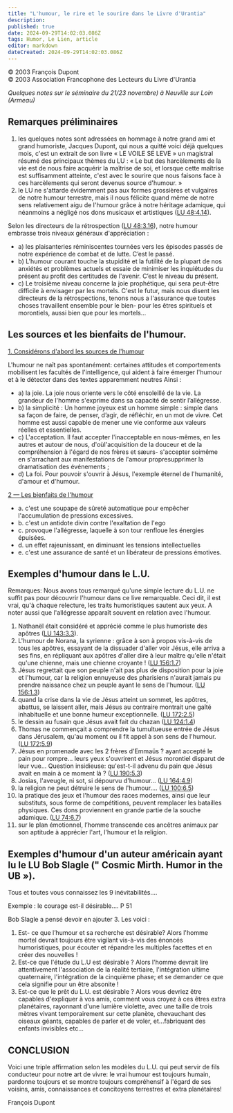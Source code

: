 ```yaml
---
title: "L'humour, le rire et le sourire dans le Livre d'Urantia"
description: 
published: true
date: 2024-09-29T14:02:03.086Z
tags: Humor, Le Lien, article
editor: markdown
dateCreated: 2024-09-29T14:02:03.086Z
---
```


<p class="v-card v-sheet theme--light grey lighten-3 px-2">© 2003 François Dupont<br>© 2003 Association Francophone des Lecteurs du Livre d'Urantia</p>

_Quelques notes sur le séminaire du 21/23 novembre) à Neuville sur Loin (Armeau)_

## Remarques préliminaires

1. les quelques notes sont adressées en hommage à notre grand ami et grand humoriste, Jacques Dupont, qui nous a quitté voici déjà quelques mois, c'est un extrait de son livre « LE VOILE SE LEVE » un magistral résumé des principaux thèmes du LU : « Le but des harcèlements de la vie est de nous faire acquérir la maîtrise de soi, et lorsque cette maîtrise est suffisamment atteinte, c'est avec le sourire que nous faisons face à ces harcèlements qui seront devenus source d'humour. »
2. le LU ne s'attarde évidemment pas aux formes grossières et vulgaires de notre humour terrestre, mais il nous félicite quand même de notre sens relativement aigu de l'humour grâce à notre héritage adamique, qui néanmoins a négligé nos dons musicaux et artistiques ([LU 48:4.14](/fr/The_Urantia_Book/48#p4_14)).

Selon les directeurs de la rétrospection ([LU 48:3.16](/fr/The_Urantia_Book/48#p3_16)), notre humour embrasse trois niveaux généraux d'appréciation :
- a) les plaisanteries réminiscentes tournées vers les épisodes passés de notre expérience de combat et de lutte. C’est le passé.
- b) L'humour courant touche la stupidité et la futilité de la plupart de nos anxiétés et problèmes actuels et essaie de minimiser les inquiétudes du présent au profit des certitudes de l'avenir. C’est le niveau du présent.
- c) Le troisième niveau concerne la joie prophétique, qui sera peut-être difficile à envisager par les mortels. C'est le futur, mais nous disent les directeurs de la rétrospections, tenons nous a l'assurance que toutes choses travaillent ensemble pour le bien- pour les êtres spirituels et morontiels, aussi bien que pour les mortels...

## Les sources et les bienfaits de l'humour.

<ins>1. Considérons d'abord les sources de l'humour</ins>

L'humour ne naît pas spontanément: certaines attitudes et comportements mobilisent les facultés de l'intelligence, qui aident à faire émerger l'humour et à le détecter dans des textes apparemment neutres Ainsi :
- a) la joie. La joie nous oriente vers le côté ensoleillé de la vie. La grandeur de l'homme s'exprime dans sa capacité de sentir l’allégresse.
- b) la simplicité : Un homme joyeux est un homme simple : simple dans sa façon de faire, de penser, d’agir, de réfléchir, en un mot de vivre. Cet homme est aussi capable de mener une vie conforme aux valeurs réelles et essentielles.
- c) L'acceptation. Il faut accepter l'inacceptable en nous-mêmes, en les autres et autour de nous, d'oùl'acquisition de la douceur et de la compréhension à l'égard de nos frères et sæurs- s'accepter soimême en s'arrachant aux manifestations de l'amour propresupprimer la dramatisation des événements ;
- d) La foi. Pour pouvoir s'ouvrir à Jésus, l'exemple éternel de l'humanité, d'amour et d'humour.

<ins>2 — Les bienfaits de l'humour</ins>

- a. c'est une soupape de sûreté automatique pour empêcher l'accumulation de pressions excessives.
- b. c'est un antidote divin contre l'exaltation de l'ego
- c. provoque l'allégresse, laquelle à son tour renfloue les énergies épuisées.
- d. un effet rajeunissant, en diminuant les tensions intellectuelles
- e. c'est une assurance de santé et un libérateur de pressions émotives.

## Exemples d'humour dans le L.U.

Remarques: Nous avons tous remarqué qu'une simple lecture du L.U. ne suffit pas pour découvrir l'humour dans ce live remarquable. Ceci dit, il est vrai, qu'à chaque relecture, les traits humoristiques sautent aux yeux. A noter aussi que l'allégresse apparaît souvent en relation avec l'humour.
1. Nathanël était considéré et apprécié comme le plus humoriste des apôtres ([LU 143:3.3](/fr/The_Urantia_Book/143#p3_3)).
2. L'humour de Norana, la syrienne : grâce à son à propos vis-à-vis de tous les apôtres, essayant de la dissuader d'aller voir Jésus, elle arriva a ses fins, en répliquant aux apôtres d'aller dire à leur maître qu'elle n'était qu'une chienne, mais une chienne croyante ! ([LU 156:1.7](/fr/The_Urantia_Book/156#p1_7))
3. Jésus regrettait que son peuple n'ait pas plus de disposition pour la joie et l'humour, car la religion ennuyeuse des pharisiens n'aurait jamais pu prendre naissance chez un peuple ayant le sens de l'humour. ([LU 156:1.3](/fr/The_Urantia_Book/156#p1_3))
4. quand la crise dans la vie de Jésus atteint un sommet, les apôtres, abattus, se laissent aller, mais Jésus au contraire montrait une gaîté inhabituelle et une bonne humeur exceptionnelle. ([LU 172:2.5](/fr/The_Urantia_Book/172#p2_5))
5. le dessin au fusain que Jésus avait fait du chazan ([LU 124:1.4](/fr/The_Urantia_Book/124#p1_4))
6. Thomas ne commençait a comprendre la tumultueuse entrée de Jésus dans Jérusalem, qu'au moment ou il fit appel à son sens de l'humour. ([LU 172:5.9](/fr/The_Urantia_Book/172#p5_9))
7. Jésus en promenade avec les 2 frères d'Emmaüs ? ayant accepté le pain pour rompre... leurs yeux s'ouvrirent et Jésus morontiel disparut de leur vue... Question insidieuse: qu'est-t-il advenu du pain que Jésus avait en main à ce moment là ? ([LU 190:5.3](/fr/The_Urantia_Book/190#p5_3))
8. Josias, l'aveugle, ni sot, si dépourvu d'humour... ([LU 164:4.9](/fr/The_Urantia_Book/164#p4_9))
9. la religion ne peut détruire le sens de l'humour.... ([LU 100:6.5](/fr/The_Urantia_Book/100#p6_5))
10. la pratique des jeux et l'humour des races modernes, ainsi que leur substituts, sous forme de compétitions, peuvent remplacer les batailles physiques. Ces dons proviennent en grande partie de la souche adamique. ([LU 74:6.7](/fr/The_Urantia_Book/74#p6_7))
11. sur le plan émotionnel, l’homme transcende ces ancêtres animaux par son aptitude à apprécier l'art, l'humour et la religion.

## Exemples d'humour d'un auteur américain ayant lu le LU Bob Slagle (" Cosmic Mirth. Humor in the UB »).

Tous et toutes vous connaissez les 9 inévitabilités....

Exemple : le courage est-il désirable.... P 51

Bob Slagle a pensé devoir en ajouter 3. Les voici :
1. Est- ce que l’humour et sa recherche est désirable? Alors l'homme mortel devrait toujours être vigilant vis-à-vis des énoncés humoristiques, pour écouter et répandre les multiples facettes et en créer des nouvelles !
2. Est-ce que l'étude du L.U est désirable ? Alors l'homme devrait lire attentivement l'association de la réalité tertiaire, l'intégration ultime quaternaire, l'intégration de la cinquième phase; et se demander ce que cela signifie pour un être absonite !
3. Est-ce que le prêt du L.U. est désirable ? Alors vous devriez être capables d'expliquer à vos amis, comment vous croyez à ces êtres extra planétaires, rayonnant d'une lumière violette, avec une taille de trois mètres vivant temporairement sur cette planète, chevauchant des oiseaux géants, capables de parler et de voler, et...fabriquant des enfants invisibles etc...

## CONCLUSION

Voici une triple affirmation selon les modèles du L.U. qui peut servir de fils conducteur pour notre art de vivre: le vrai humour est toujours humain, pardonne toujours et se montre toujours compréhensif à l'égard de ses voisins, amis, connaissances et concitoyens terrestres et extra planétaires!

François Dupont